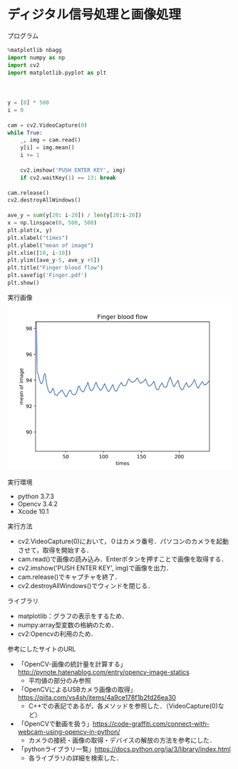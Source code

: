 # ディジタル信号処理と画像処理
  
プログラム  
```python
%matplotlib nbagg
import numpy as np
import cv2
import matplotlib.pyplot as plt



y = [0] * 500
i = 0

cam = cv2.VideoCapture(0)
while True:
    _, img = cam.read()
    y[i] = img.mean()
    i += 1

    cv2.imshow('PUSH ENTER KEY', img)
    if cv2.waitKey(1) == 13: break

cam.release()
cv2.destroyAllWindows()

ave_y = sum(y[20: i-20]) / len(y[20:i-20])
x = np.linspace(0, 500, 500)
plt.plot(x, y)
plt.xlabel("times")
plt.ylabel("mean of image")
plt.xlim([10, i-10])
plt.ylim([ave_y-5, ave_y +5])
plt.title("Finger blood flow")
plt.savefig('Finger.pdf')
plt.show()
```  

実行画像　　
![Finger](Finger.png)

実行環境
  - python 3.7.3
  - Opencv 3.4.2
  - Xcode 10.1
  
実行方法
  - cv2.VideoCapture(0)において，０はカメラ番号．パソコンのカメラを起動させて，取得を開始する．
  - cam.read()で画像の読み込み．Enterボタンを押すことで画像を取得する．
  - cv2.imshow('PUSH ENTER KEY', img)で画像を出力．
  - cam.release()でキャプチャを終了．
  - cv2.destroyAllWindows()でウィンドを閉じる．
  
ライブラリ
  - matplotlib：グラフの表示をするため．
  - numpy:array型変数の格納のため．
  - cv2:Opencvの利用のため．
  
参考にしたサイトのURL
  - 「OpenCV-画像の統計量を計算する」http://pynote.hatenablog.com/entry/opencv-image-statics
    - 平均値の部分のみ参照
  - 「OpenCVによるUSBカメラ画像の取得」https://qiita.com/vs4sh/items/4a9ce178f1b2fd26ea30
    - C++での表記であるが，各メソッドを参照した．（VideoCapture(0)など）
  - 「OpenCVで動画を扱う」https://code-graffiti.com/connect-with-webcam-using-opencv-in-python/
    - カメラの接続・画像の取得・デバイスの解放の方法を参考にした．
  - 「pythonライブラリ一覧」https://docs.python.org/ja/3/library/index.html
    - 各ライブラリの詳細を検索した．
